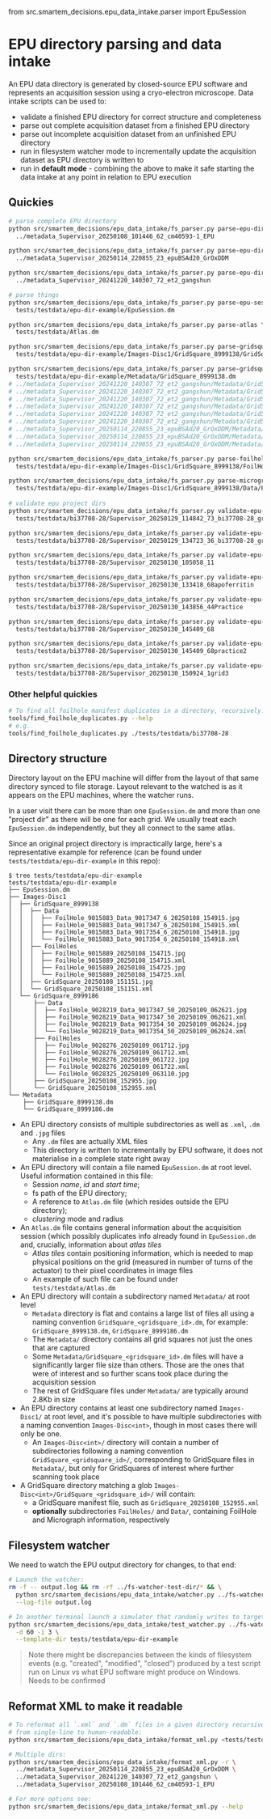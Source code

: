 from src.smartem_decisions.epu_data_intake.parser import EpuSession

# EPU directory parsing and data intake

An EPU data directory is generated by closed-source EPU software and represents an acquisition session
using a cryo-electron microscope. Data intake scripts can be used to:

- validate a finished EPU directory for correct structure and completeness
- parse out complete acquisition dataset from a finished EPU directory
- parse out incomplete acquisition dataset from an unfinished EPU directory
- run in filesystem watcher mode to incrementally update the acquisition dataset as EPU directory is written to
- run in **default mode** - combining the above to make it safe starting the data intake at any point in relation to
  EPU execution

## Quickies

```bash
# parse complete EPU directory
python src/smartem_decisions/epu_data_intake/fs_parser.py parse-epu-dir \
  ../metadata_Supervisor_20250108_101446_62_cm40593-1_EPU

python src/smartem_decisions/epu_data_intake/fs_parser.py parse-epu-dir \
  ../metadata_Supervisor_20250114_220855_23_epuBSAd20_GrOxDDM

python src/smartem_decisions/epu_data_intake/fs_parser.py parse-epu-dir \
  ../metadata_Supervisor_20241220_140307_72_et2_gangshun

# parse things
python src/smartem_decisions/epu_data_intake/fs_parser.py parse-epu-session \
  tests/testdata/epu-dir-example/EpuSession.dm

python src/smartem_decisions/epu_data_intake/fs_parser.py parse-atlas \
  tests/testdata/Atlas.dm

python src/smartem_decisions/epu_data_intake/fs_parser.py parse-gridsquare \
  tests/testdata/epu-dir-example/Images-Disc1/GridSquare_8999138/GridSquare_20250108_151151.xml

python src/smartem_decisions/epu_data_intake/fs_parser.py parse-gridsquare-metadata \
  tests/testdata/epu-dir-example/Metadata/GridSquare_8999138.dm
# ../metadata_Supervisor_20241220_140307_72_et2_gangshun/Metadata/GridSquare_20688814.dm
# ../metadata_Supervisor_20241220_140307_72_et2_gangshun/Metadata/GridSquare_20688837.dm
# ../metadata_Supervisor_20241220_140307_72_et2_gangshun/Metadata/GridSquare_20688878.dm
# ../metadata_Supervisor_20241220_140307_72_et2_gangshun/Metadata/GridSquare_20688880.dm
# ../metadata_Supervisor_20241220_140307_72_et2_gangshun/Metadata/GridSquare_20688768.dm
# ../metadata_Supervisor_20241220_140307_72_et2_gangshun/Metadata/GridSquare_20688766.dm
# ../metadata_Supervisor_20250114_220855_23_epuBSAd20_GrOxDDM/Metadata/GridSquare_13515313.dm
# ../metadata_Supervisor_20250114_220855_23_epuBSAd20_GrOxDDM/Metadata/GridSquare_13515293.dm
# ../metadata_Supervisor_20250114_220855_23_epuBSAd20_GrOxDDM/Metadata/GridSquare_13515237.dm

python src/smartem_decisions/epu_data_intake/fs_parser.py parse-foilhole \
  tests/testdata/epu-dir-example/Images-Disc1/GridSquare_8999138/FoilHoles/FoilHole_9015889_20250108_154725.xml

python src/smartem_decisions/epu_data_intake/fs_parser.py parse-micrograph \
  tests/testdata/epu-dir-example/Images-Disc1/GridSquare_8999138/Data/FoilHole_9015883_Data_9017354_6_20250108_154918.xml
  
# validate epu project dirs
python src/smartem_decisions/epu_data_intake/fs_parser.py validate-epu-dir \
  tests/testdata/bi37708-28/Supervisor_20250129_114842_73_bi37708-28_grid7_EPU

python src/smartem_decisions/epu_data_intake/fs_parser.py validate-epu-dir \
  tests/testdata/bi37708-28/Supervisor_20250129_134723_36_bi37708-28_grid7_EPU

python src/smartem_decisions/epu_data_intake/fs_parser.py validate-epu-dir \
  tests/testdata/bi37708-28/Supervisor_20250130_105058_11

python src/smartem_decisions/epu_data_intake/fs_parser.py validate-epu-dir \
  tests/testdata/bi37708-28/Supervisor_20250130_133418_68apoferritin

python src/smartem_decisions/epu_data_intake/fs_parser.py validate-epu-dir \
  tests/testdata/bi37708-28/Supervisor_20250130_143856_44Practice

python src/smartem_decisions/epu_data_intake/fs_parser.py validate-epu-dir \
  tests/testdata/bi37708-28/Supervisor_20250130_145409_68

python src/smartem_decisions/epu_data_intake/fs_parser.py validate-epu-dir \
  tests/testdata/bi37708-28/Supervisor_20250130_145409_68practice2

python src/smartem_decisions/epu_data_intake/fs_parser.py validate-epu-dir \
  tests/testdata/bi37708-28/Supervisor_20250130_150924_1grid3

```

### Other helpful quickies

```bash
# To find all foilhole manifest duplicates in a directory, recursively: 
tools/find_foilhole_duplicates.py --help
# e.g.
tools/find_foilhole_duplicates.py ./tests/testdata/bi37708-28
```

## Directory structure

Directory layout on the EPU machine will differ from the layout of that
same directory synced to file storage. Layout relevant to the watched
is as it appears on the EPU machines, where the watcher runs.

In a user visit there can be more than one `EpuSession.dm` and more than one "project dir"
as there will be one for each grid. We usually treat each `EpuSession.dm` independently,
but they all connect to the same atlas.

Since an original project directory is impractically large, here's a representative
example for reference (can be found under `tests/testdata/epu-dir-example` in this repo):

```
$ tree tests/testdata/epu-dir-example
tests/testdata/epu-dir-example
├── EpuSession.dm
├── Images-Disc1
│  ├── GridSquare_8999138
│  │  ├── Data
│  │  │  ├── FoilHole_9015883_Data_9017347_6_20250108_154915.jpg
│  │  │  ├── FoilHole_9015883_Data_9017347_6_20250108_154915.xml
│  │  │  ├── FoilHole_9015883_Data_9017354_6_20250108_154918.jpg
│  │  │  └── FoilHole_9015883_Data_9017354_6_20250108_154918.xml
│  │  ├── FoilHoles
│  │  │  ├── FoilHole_9015889_20250108_154715.jpg
│  │  │  ├── FoilHole_9015889_20250108_154715.xml
│  │  │  ├── FoilHole_9015889_20250108_154725.jpg
│  │  │  └── FoilHole_9015889_20250108_154725.xml
│  │  ├── GridSquare_20250108_151151.jpg
│  │  └── GridSquare_20250108_151151.xml
│  └── GridSquare_8999186
│      ├── Data
│      │  ├── FoilHole_9028219_Data_9017347_50_20250109_062621.jpg
│      │  ├── FoilHole_9028219_Data_9017347_50_20250109_062621.xml
│      │  ├── FoilHole_9028219_Data_9017354_50_20250109_062624.jpg
│      │  └── FoilHole_9028219_Data_9017354_50_20250109_062624.xml
│      ├── FoilHoles
│      │  ├── FoilHole_9028276_20250109_061712.jpg
│      │  ├── FoilHole_9028276_20250109_061712.xml
│      │  ├── FoilHole_9028276_20250109_061722.jpg
│      │  ├── FoilHole_9028276_20250109_061722.xml
│      │  └── FoilHole_9028325_20250109_063110.jpg
│      ├── GridSquare_20250108_152955.jpg
│      └── GridSquare_20250108_152955.xml
└── Metadata
    ├── GridSquare_8999138.dm
    └── GridSquare_8999186.dm
```

- An EPU directory consists of multiple subdirectories as well as `.xml`, `.dm` and `.jpg` files
  - Any `.dm` files are actually XML files
  - This directory is written to incrementally by EPU software, it does not materialise in a complete state right away
- An EPU directory will contain a file named `EpuSession.dm` at root level. Useful information contained in this file:
  - Session _name_, _id_ and _start time_;
  - fs path of the EPU directory;
  - A reference to `Atlas.dm` file (which resides outside the EPU directory);
  - _clustering_ mode and radius
- An `Atlas.dm` file contains general information about the acquisition session (which possibly duplicates info already
  found in `EpuSession.dm` and, crucially, information about _atlas tiles_
  - _Atlas tiles_ contain positioning information, which is needed to map physical positions on the grid (measured in
    number of turns of the actuator) to their pixel coordinates in image files
  - An example of such file can be found under `tests/testdata/Atlas.dm`
- An EPU directory will contain a subdirectory named `Metadata/` at root level
  - `Metadata` directory is flat and contains a large list of files all using a naming convention
    `GridSquare_<gridsquare_id>.dm`, for example: `GridSquare_8999138.dm`, `GridSquare_8999186.dm`
  - The `Metadata/` directory contains all grid squares not just the ones that are captured
  - Some `Metadata/GridSquare_<gridsquare_id>.dm` files will have a significantly larger file size than others.
    Those are the ones that were of interest and so further scans took place during the acquisition session
  - The rest of GridSquare files under `Metadata/` are typically around 2.8Kb in size
- An EPU directory contains at least one subdirectory named `Images-Disc1/` at root level,
  and it's possible to have multiple subdirectories with a naming convention `Images-Disc<int>`, though in most
  cases there will only be one. 
  - An `Images-Disc<int>/` directory will contain a number of subdirectories following a naming convention
    `GridSquare_<gridsquare_id>/`, corresponding to GridSquare files in `Metadata/`, but only for GridSquares of
    interest where further scanning took place
- A GridSquare directory matching a glob `Images-Disc<int>/GridSquare_<gridsquare_id>/` will contain:
  - a GridSquare manifest file, such as `GridSquare_20250108_152955.xml`
  - **optionally** subdirectories `FoilHoles/` and `Data/`, containing FoilHole and Micrograph information, respectively


## Filesystem watcher

We need to watch the EPU output directory for changes, to that end:

```bash
# Launch the watcher:
rm -f -- output.log && rm -rf ../fs-watcher-test-dir/* && \
  python src/smartem_decisions/epu_data_intake/watcher.py ../fs-watcher-test-dir/ \
  --log-file output.log

# In another terminal launch a simulator that randomly writes to target dir:
python src/smartem_decisions/epu_data_intake/test_watcher.py ../fs-watcher-test-dir \
  -d 60 -i 3 \
  --template-dir tests/testdata/epu-dir-example
```

> Note there might be discrepancies between the kinds of filesystem events (e.g. "created", "modified", "closed")
> produced by a test script run on Linux vs what EPU software might produce on Windows. Needs to be confirmed


## Reformat XML to make it readable

```bash
# To reformat all `.xml` and `.dm` files in a given directory recursively, rewriting in-place
# from single-line to human-readable:
python src/smartem_decisions/epu_data_intake/format_xml.py <tests/testdata/some_dir> -r

# Multiple dirs:
python src/smartem_decisions/epu_data_intake/format_xml.py -r \
  ../metadata_Supervisor_20250114_220855_23_epuBSAd20_GrOxDDM \
  ../metadata_Supervisor_20241220_140307_72_et2_gangshun \
  ../metadata_Supervisor_20250108_101446_62_cm40593-1_EPU

# For more options see:
python src/smartem_decisions/epu_data_intake/format_xml.py --help
```
